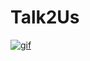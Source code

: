 # Talk2Us
<a href="https://imgbb.com/"><img src="https://i.ibb.co/wcFr68X/gif.gif" alt="gif" border="0"></a>
